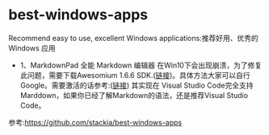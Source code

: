 # best-windows-apps 
Recommend easy to use, excellent Windows applications:推荐好用、优秀的 Windows 应用
- 1、MarkdownPad 全能 Markdown 编辑器
在Win10下会出现崩溃，为了修复此问题，需要下载Awesomium 1.6.6 SDK.([链接](http://markdownpad.com/download/awesomium_v1.6.6_sdk_win.exe))。具体方法大家可以自行Google。需要激活的话参考:([链接](https://www.jianshu.com/p/90dad38f9f26))
其实现在 Visual Studio Code完全支持Marddown，如果你已经了解Markdown的语法，还是推荐Visual Studio Code。

参考:https://github.com/stackia/best-windows-apps